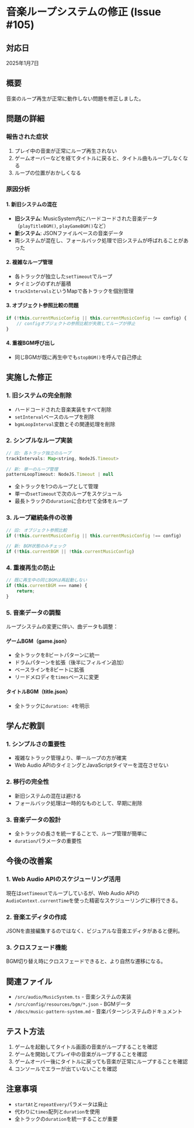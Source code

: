 # 音楽ループシステムの修正 (Issue #105)

## 対応日
2025年1月7日

## 概要
音楽のループ再生が正常に動作しない問題を修正しました。

## 問題の詳細

### 報告された症状
1. プレイ中の音楽が正常にループ再生されない
2. ゲームオーバーなどを経てタイトルに戻ると、タイトル曲もループしなくなる
3. ループの位置がおかしくなる

### 原因分析

#### 1. 新旧システムの混在
- **旧システム**: MusicSystem内にハードコードされた音楽データ（`playTitleBGM()`, `playGameBGM()`など）
- **新システム**: JSONファイルベースの音楽データ
- 両システムが混在し、フォールバック処理で旧システムが呼ばれることがあった

#### 2. 複雑なループ管理
- 各トラックが独立した`setTimeout`でループ
- タイミングのずれが蓄積
- `trackIntervals`というMapで各トラックを個別管理

#### 3. オブジェクト参照比較の問題
```javascript
if (!this.currentMusicConfig || this.currentMusicConfig !== config) {
    // configオブジェクトの参照比較が失敗してループが停止
}
```

#### 4. 重複BGM呼び出し
- 同じBGMが既に再生中でも`stopBGM()`を呼んで自己停止

## 実施した修正

### 1. 旧システムの完全削除
- ハードコードされた音楽実装をすべて削除
- `setInterval`ベースのループを削除
- `bgmLoopInterval`変数とその関連処理を削除

### 2. シンプルなループ実装
```javascript
// 旧: 各トラック独立のループ
trackIntervals: Map<string, NodeJS.Timeout>

// 新: 単一のループ管理
patternLoopTimeout: NodeJS.Timeout | null
```

- 全トラックを1つのループとして管理
- 単一の`setTimeout`で次のループをスケジュール
- 最長トラックの`duration`に合わせて全体をループ

### 3. ループ継続条件の改善
```javascript
// 旧: オブジェクト参照比較
if (!this.currentMusicConfig || this.currentMusicConfig !== config)

// 新: BGM状態のみチェック
if (!this.currentBGM || !this.currentMusicConfig)
```

### 4. 重複再生の防止
```javascript
// 既に再生中の同じBGMは再起動しない
if (this.currentBGM === name) {
    return;
}
```

### 5. 音楽データの調整
ループシステムの変更に伴い、曲データも調整：

#### ゲームBGM（game.json）
- 全トラックを8ビートパターンに統一
- ドラムパターンを拡張（後半にフィルイン追加）
- ベースラインを8ビートに拡張
- リードメロディを`times`ベースに変更

#### タイトルBGM（title.json）
- 全トラックに`duration: 4`を明示

## 学んだ教訓

### 1. シンプルさの重要性
- 複雑なトラック管理より、単一ループの方が確実
- Web Audio APIのタイミングとJavaScriptタイマーを混在させない

### 2. 移行の完全性
- 新旧システムの混在は避ける
- フォールバック処理は一時的なものとして、早期に削除

### 3. 音楽データの設計
- 全トラックの長さを統一することで、ループ管理が簡単に
- `duration`パラメータの重要性

## 今後の改善案

### 1. Web Audio APIのスケジューリング活用
現在は`setTimeout`でループしているが、Web Audio APIの`AudioContext.currentTime`を使った精密なスケジューリングに移行できる。

### 2. 音楽エディタの作成
JSONを直接編集するのではなく、ビジュアルな音楽エディタがあると便利。

### 3. クロスフェード機能
BGM切り替え時にクロスフェードできると、より自然な遷移になる。

## 関連ファイル
- `/src/audio/MusicSystem.ts` - 音楽システムの実装
- `/src/config/resources/bgm/*.json` - BGMデータ
- `/docs/music-pattern-system.md` - 音楽パターンシステムのドキュメント

## テスト方法
1. ゲームを起動してタイトル画面の音楽がループすることを確認
2. ゲームを開始してプレイ中の音楽がループすることを確認
3. ゲームオーバー後にタイトルに戻っても音楽が正常にループすることを確認
4. コンソールでエラーが出ていないことを確認

## 注意事項
- `startAt`と`repeatEvery`パラメータは廃止
- 代わりに`times`配列と`duration`を使用
- 全トラックの`duration`を統一することが重要